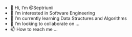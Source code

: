 - 👋 Hi, I’m @Septriunii
- 👀 I’m interested in Software Engineering
- 🌱 I’m currently learning Data Structures and Algorithms
- 💞️ I’m looking to collaborate on ...
- 📫 How to reach me ...

<!---
Septriunii/Septriunii is a ✨ special ✨ repository because its `README.md` (this file) appears on your GitHub profile.
You can click the Preview link to take a look at your changes.
--->
